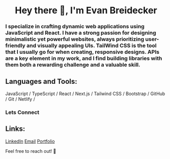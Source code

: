 <h1 align="center">Hey there 👋, I'm Evan Breidecker</h1>
<h3>I specialize in crafting dynamic web applications using JavaScript and React. I have a strong passion for designing minimalistic yet powerful websites, always prioritizing user-friendly and visually appealing UIs.
TailWind CSS is the tool that I usually go for when creating, responsive designs.
APIs are a key element in my work, and I find building libraries with them both a rewarding challenge and a valuable skill.</h3>

<h2 align="left">Languages and Tools:</h2>
JavaScript / TypeScript /
React / Next.js /
Tailwind CSS / Bootstrap /
GitHub / Git / Netlify /
<h3>Lets Connect</h3>

<h2 align="left">Links:</h2>
<a href="https://www.linkedin.com/in/evan-breidecker-917211265/">LinkedIn</a>
<a href="mailto:evanbreidecker@gmail.com">Email</a>
<a href="https://evanbreidecker.netlify.app/">Portfolio</a>

Feel free to reach out! 🚀
